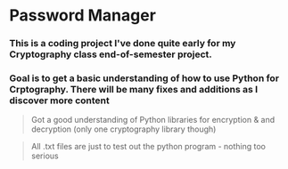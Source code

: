 # Password Manager

### This is a coding project I've done quite early for my Cryptography class end-of-semester project.
### Goal is to get a basic understanding of how to use Python for Crptography. There will be many fixes and additions as I discover more content

> Got a good understanding of Python libraries for encryption & and decryption (only one cryptography library though)

> All .txt files are just to test out the python program - nothing too serious


